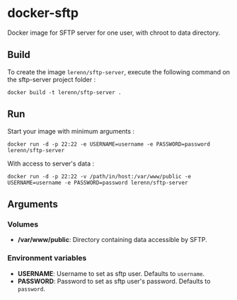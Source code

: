 # docker-sftp

Docker image for SFTP server for one user, with chroot to data directory.

## Build

To create the image `lerenn/sftp-server`, execute the following command on the sftp-server project folder :

    docker build -t lerenn/sftp-server .

## Run

Start your image with minimum arguments :

    docker run -d -p 22:22 -e USERNAME=username -e PASSWORD=password lerenn/sftp-server

With access to server's data :

    docker run -d -p 22:22 -v /path/in/host:/var/www/public -e USERNAME=username -e PASSWORD=password lerenn/sftp-server

## Arguments

### Volumes

* **/var/www/public**: Directory containing data accessible by SFTP.

### Environment variables

* **USERNAME**: Username to set as sftp user. Defaults to `username`.
* **PASSWORD**: Password to set as sftp user's password. Defaults to `password`.
